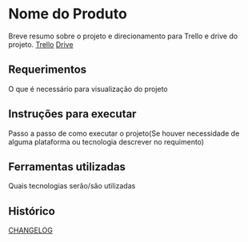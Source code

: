 # Nome do Produto 
Breve resumo sobre o projeto e direcionamento para Trello e drive do projeto.
[Trello](https://trello.com/b/mzkC3pSw/cobalto-melhorado) [Drive](coloque_aqui_o_link)
## Requerimentos
O que é necessário para visualização do projeto

## Instruções para executar
Passo a passo de como executar o projeto(Se houver necessidade de alguma plataforma ou tecnologia descrever no requimento)

## Ferramentas utilizadas
Quais tecnologias serão/são utilizadas

## Histórico
[CHANGELOG](CHANGELOG.md)
